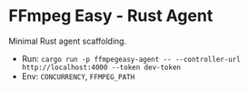 # FFmpeg Easy - Rust Agent

Minimal Rust agent scaffolding.

- Run: `cargo run -p ffmpegeasy-agent -- --controller-url http://localhost:4000 --token dev-token`
- Env: `CONCURRENCY`, `FFMPEG_PATH`
